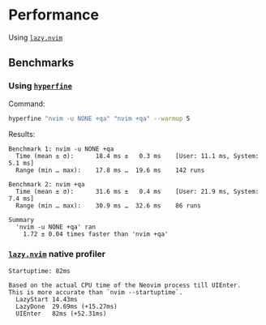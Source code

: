 # Performance

Using [`lazy.nvim`](https://github.com/folke/lazy.nvim)

## Benchmarks

### Using [`hyperfine`](https://github.com/sharkdp/hyperfine)

Command:

```bash
hyperfine "nvim -u NONE +qa" "nvim +qa" --warmup 5
```

Results:

```
Benchmark 1: nvim -u NONE +qa
  Time (mean ± σ):      18.4 ms ±   0.3 ms    [User: 11.1 ms, System: 5.1 ms]
  Range (min … max):    17.8 ms …  19.6 ms    142 runs

Benchmark 2: nvim +qa
  Time (mean ± σ):      31.6 ms ±   0.4 ms    [User: 21.9 ms, System: 7.4 ms]
  Range (min … max):    30.9 ms …  32.6 ms    86 runs

Summary
  'nvim -u NONE +qa' ran
    1.72 ± 0.04 times faster than 'nvim +qa'
```

### [`lazy.nvim`](https://github.com/folke/lazy.nvim) native profiler

```
Startuptime: 82ms

Based on the actual CPU time of the Neovim process till UIEnter.
This is more accurate than `nvim --startuptime`.
  LazyStart 14.43ms
  LazyDone  29.69ms (+15.27ms)
  UIEnter   82ms (+52.31ms)
```
